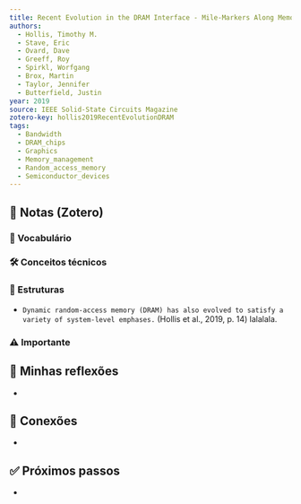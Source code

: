 ```yaml
---
title: Recent Evolution in the DRAM Interface - Mile-Markers Along Memory Lane
authors:
  - Hollis, Timothy M.
  - Stave, Eric
  - Ovard, Dave
  - Greeff, Roy
  - Spirkl, Worfgang
  - Brox, Martin
  - Taylor, Jennifer
  - Butterfield, Justin
year: 2019
source: IEEE Solid-State Circuits Magazine
zotero-key: hollis2019RecentEvolutionDRAM
tags:
  - Bandwidth
  - DRAM_chips
  - Graphics
  - Memory_management
  - Random_access_memory
  - Semiconductor_devices
---
```


## 📌 Notas (Zotero)
### 📖 Vocabulário


### 🛠️ Conceitos técnicos


### 🧱 Estruturas
- `Dynamic random-access memory (DRAM) has also evolved to satisfy a variety of system-level emphases.` (Hollis et al., 2019, p. 14)
	lalalala.

### ⚠️ Importante



## 🧠 Minhas reflexões
- 

## 🔗 Conexões
- 

## ✅ Próximos passos
- 
